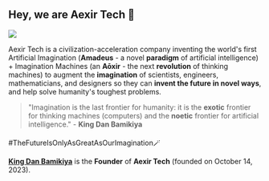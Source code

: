 ## Hey, we are Aexir Tech 👋

![](https://raw.githubusercontent.com/aexirtech/.github/main/assets/aexir-tech-logo-1.0-header.png)

Aexir Tech is a civilization-acceleration company inventing the world's first Artificial Imagination (<strong>Amadeus</strong> - a novel <strong>paradigm</strong> of artificial intelligence) + Imagination Machines (an <strong>Aōxir</strong> - the next <strong>revolution</strong> of thinking machines) to augment the <strong>imagination</strong> of scientists, engineers, mathematicians, and designers so they can <strong>invent the future in novel ways</strong>, and help solve humanity's toughest problems.

> "Imagination is the last frontier for humanity: it is the <strong>exotic</strong> frontier for thinking machines (computers) and the <strong>noetic</strong> frontier for artificial intelligence." - <strong>King Dan Bamikiya</strong>

<h4></h4> #TheFutureIsOnlyAsGreatAsOurImagination🪄 </h4>

<p></p>

<a href="https://github.com/danBamikiya"><strong>King Dan Bamikiya</strong></a> is the <strong>Founder</strong> of <strong>Aexir Tech</strong> (founded on October 14, 2023).
